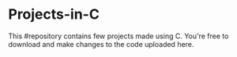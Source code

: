 # Projects-in-C
This #repository contains few projects made using C. You're free to download and make changes to the code uploaded here.
